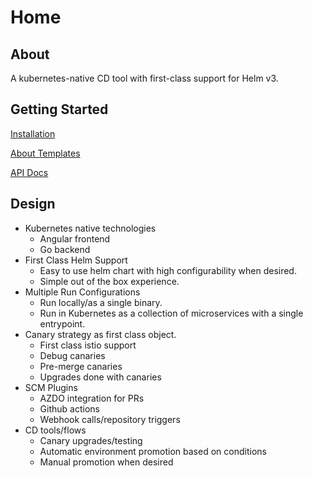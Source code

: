 # Home

## About
A kubernetes-native CD tool with first-class support for Helm v3.

## Getting Started
[Installation](https://redsailtechnologies.github.io/boatswain/installation.html)

[About Templates](https://redsailtechnologies.github.io/boatswain/templates.html)

[API Docs](https://redsailtechnologies.github.io/boatswain/api.html)

## Design
* Kubernetes native technologies
  * Angular frontend
  * Go backend
* First Class Helm Support
  * Easy to use helm chart with high configurability when desired.
  * Simple out of the box experience.
* Multiple Run Configurations
  * Run locally/as a single binary.
  * Run in Kubernetes as a collection of microservices with a single entrypoint.
* Canary strategy as first class object.
  * First class istio support
  * Debug canaries
  * Pre-merge canaries
  * Upgrades done with canaries
* SCM Plugins
  * AZDO integration for PRs
  * Github actions
  * Webhook calls/repository triggers
* CD tools/flows
  * Canary upgrades/testing
  * Automatic environment promotion based on conditions
  * Manual promotion when desired